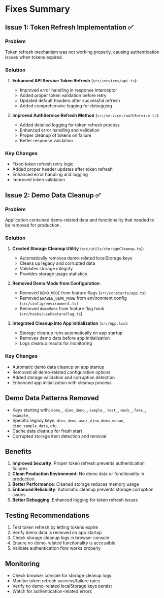 # Fixes Summary

## Issue 1: Token Refresh Implementation ✅

### Problem
Token refresh mechanism was not working properly, causing authentication issues when tokens expired.

### Solution
1. **Enhanced API Service Token Refresh** (`src/services/api.ts`):
   - Improved error handling in response interceptor
   - Added proper token validation before retry
   - Updated default headers after successful refresh
   - Added comprehensive logging for debugging

2. **Improved AuthService Refresh Method** (`src/services/authService.ts`):
   - Added detailed logging for token refresh process
   - Enhanced error handling and validation
   - Proper cleanup of tokens on failure
   - Better response validation

### Key Changes
- Fixed token refresh retry logic
- Added proper header updates after token refresh
- Enhanced error handling and logging
- Improved token validation

## Issue 2: Demo Data Cleanup ✅

### Problem
Application contained demo-related data and functionality that needed to be removed for production.

### Solution
1. **Created Storage Cleanup Utility** (`src/utils/storageCleanup.ts`):
   - Automatically removes demo-related localStorage keys
   - Cleans up legacy and corrupted data
   - Validates storage integrity
   - Provides storage usage statistics

2. **Removed Demo Mode from Configuration**:
   - Removed `DEMO_MODE` from feature flags (`src/constants/app.ts`)
   - Removed `ENABLE_DEMO_MODE` from environment config (`src/config/environment.ts`)
   - Removed `demoMode` from feature flag hook (`src/hooks/useFeatureFlag.ts`)

3. **Integrated Cleanup into App Initialization** (`src/App.tsx`):
   - Storage cleanup runs automatically on app startup
   - Removes demo data before app initialization
   - Logs cleanup results for monitoring

### Key Changes
- Automatic demo data cleanup on app startup
- Removed all demo-related configuration options
- Added storage validation and corruption detection
- Enhanced app initialization with cleanup process

## Demo Data Patterns Removed
- Keys starting with: `demo_`, `dino_demo_`, `sample_`, `test_`, `mock_`, `fake_`, `example_`
- Specific legacy keys: `dino_demo_user`, `dino_demo_venue`, `dino_sample_data`, etc.
- Cache data cleanup for fresh start
- Corrupted storage item detection and removal

## Benefits
1. **Improved Security**: Proper token refresh prevents authentication failures
2. **Clean Production Environment**: No demo data or functionality in production
3. **Better Performance**: Cleaned storage reduces memory usage
4. **Enhanced Reliability**: Automatic cleanup prevents storage corruption issues
5. **Better Debugging**: Enhanced logging for token refresh issues

## Testing Recommendations
1. Test token refresh by letting tokens expire
2. Verify demo data is removed on app startup
3. Check storage cleanup logs in browser console
4. Ensure no demo-related functionality is accessible
5. Validate authentication flow works properly

## Monitoring
- Check browser console for storage cleanup logs
- Monitor token refresh success/failure rates
- Verify no demo-related localStorage keys persist
- Watch for authentication-related errors